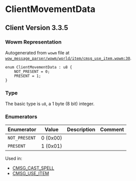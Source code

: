 # ClientMovementData

## Client Version 3.3.5

### Wowm Representation

Autogenerated from `wowm` file at [`wow_message_parser/wowm/world/item/cmsg_use_item.wowm:30`](https://github.com/gtker/wow_messages/tree/main/wow_message_parser/wowm/world/item/cmsg_use_item.wowm#L30).

```rust,ignore
enum ClientMovementData : u8 {
    NOT_PRESENT = 0;
    PRESENT = 1;
}
```
### Type
The basic type is `u8`, a 1 byte (8 bit) integer.
### Enumerators
| Enumerator | Value  | Description | Comment |
| --------- | -------- | ----------- | ------- |
| `NOT_PRESENT` | 0 (0x00) |  |  |
| `PRESENT` | 1 (0x01) |  |  |

Used in:
* [CMSG_CAST_SPELL](cmsg_cast_spell.md)
* [CMSG_USE_ITEM](cmsg_use_item.md)


